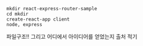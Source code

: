 ```shell
mkdir react-express-router-sample
cd mkdir
create-react-app client
node, express

```

파일구조!!
그리고 어디에서 아이디어를 얻었는지 출처 적기